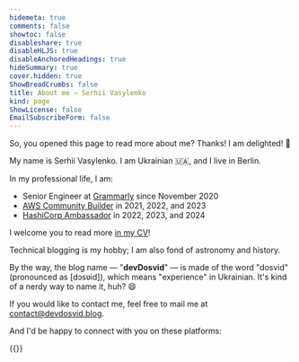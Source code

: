 ```yaml
---
hidemeta: true
comments: false
showtoc: false
disableshare: true
disableHLJS: true
disableAnchoredHeadings: true
hideSummary: true
cover.hidden: true
ShowBreadCrumbs: false
title: About me — Serhii Vasylenko
kind: page
ShowLicense: false
EmailSubscribeForm: false
---
```


So, you opened this page to read more about me? Thanks! I am delighted! 🤩

My name is Serhii Vasylenko. I am Ukrainian 🇺🇦, and I live in Berlin.

In my professional life, I am:
- Senior Engineer at [Grammarly](https://grammarly.com) since November 2020
- [AWS Community Builder](https://aws.amazon.com/developer/community/community-builders/community-builders-directory/?cb-cards.sort-by=item.additionalFields.cbName&cb-cards.sort-order=asc&awsf.builder-category=*all&awsf.location=*all&awsf.year=*all&cb-cards.q=Serhii%2BVasylenko&cb-cards.q_operator=AND) in 2021, 2022, and 2023
- [HashiCorp Ambassador](https://www.credly.com/badges/9b7eacad-3de1-481d-a483-6ee6db3126e6/public_url) in 2022, 2023, and 2024

I welcome you to read more [in my CV](/cv)!

Technical blogging is my hobby; I am also fond of astronomy and history.

By the way, the blog name — "**devDosvid**" — is made of the word "dosvid" (pronounced as [dɔsʋid]), which means "experience" in Ukrainian. It's kind of a nerdy way to name it, huh? 😄

If you would like to contact me, feel free to mail me at [contact@devdosvid.blog](mailto:contact@devdosvid.blog).

And I'd be happy to connect with you on these platforms:

{{<social-profiles>}}
